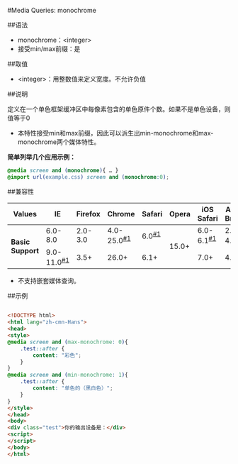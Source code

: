 #Media Queries: monochrome

##语法

- monochrome：&lt;integer&gt;
- 接受min/max前缀：是


##取值

- &lt;integer&gt;：用整数值来定义宽度。不允许负值


##说明

定义在一个单色框架缓冲区中每像素包含的单色原件个数。如果不是单色设备，则值等于0

- 本特性接受min和max前缀，因此可以派生出min-monochrome和max-monochrome两个媒体特性。


**简单列举几个应用示例：**

```css
@media screen and (monochrome){ … }
@import url(example.css) screen and (monochrome:0);

```

##兼容性


<table class="compatible">
<thead>
	<tr>
		<th>Values</th>
		<th>IE</th>
		<th>Firefox</th>
		<th>Chrome</th>
		<th>Safari</th>
		<th>Opera</th>
		<th>iOS Safari</th>
		<th>Android Browser</th>
		<th>Android Chrome</th>
	</tr>
</thead>
<tbody>
	<tr>
		<td rowspan="2"><strong>Basic Support</strong></td>
		<td class="unsupport">6.0-8.0</td>
		<td class="unsupport">2.0-3.0</td>
		<td class="partsupport">4.0-25.0<sup><a href="#support1">#1</a></sup></td>
		<td class="partsupport">6.0<sup><a href="#support1">#1</a></sup></td>
		<td class="support" rowspan="2">15.0+</td>
		<td class="partsupport">6.0-6.1<sup><a href="#support1">#1</a></sup></td>
		<td class="partsupport">2.1-4.3<sup><a href="#support1">#1</a></sup></td>
		<td class="partsupport">18.0-24.0<sup><a href="#support1">#1</a></sup></td>
	</tr>
	<tr>
		<td class="partsupport">9.0-11.0<sup><a href="#support1">#1</a></sup></td>
		<td class="support">3.5+</td>
		<td class="support">26.0+</td>
		<td class="support">6.1+</td>
		<td class="support">7.0+</td>
		<td class="support">4.4+</td>
		<td class="support">25.0+</td>
	</tr>
</tbody>
</table>


- 不支持嵌套媒体查询。


##示例

```html

<!DOCTYPE html>
<html lang="zh-cmn-Hans">
<head>
<style>
@media screen and (max-monochrome: 0){
	.test::after {
		content: "彩色";
	}
}
@media screen and (min-monochrome: 1){
	.test::after {
		content: "单色的（黑白色）";
	}
}
</style>
</head>
<body>
<div class="test">你的输出设备是：</div>
<script>
</script>
</body>
</html>

```
